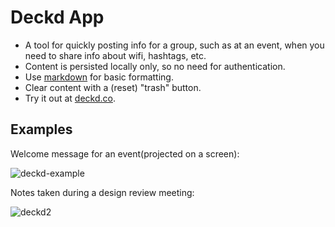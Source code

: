 # Deckd App

- A tool for quickly posting info for a group, such as at an event, when you need to share info about wifi, hashtags, etc.
- Content is persisted locally only, so no need for authentication.
- Use [markdown](http://daringfireball.net/projects/markdown/syntax) for basic formatting.
- Clear content with a (reset) "trash" button.
- Try it out at [deckd.co](http://deckd.co).

## Examples

Welcome message for an event(projected on a screen):

![deckd-example](https://cloud.githubusercontent.com/assets/819213/9255784/82aefc68-41b9-11e5-8fad-54265c69f195.png)

Notes taken during a design review meeting:

![deckd2](https://cloud.githubusercontent.com/assets/819213/9256066/598fcce8-41bb-11e5-9b57-9371947650fd.png)

